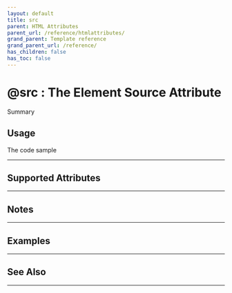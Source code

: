 ```yaml
---
layout: default
title: src
parent: HTML Attributes
parent_url: /reference/htmlattributes/
grand_parent: Template reference
grand_parent_url: /reference/
has_children: false
has_toc: false
---
```


# @src : The Element Source Attribute

Summary

## Usage

 The code sample

---

## Supported Attributes


---

## Notes


---

## Examples


---


## See Also


---

